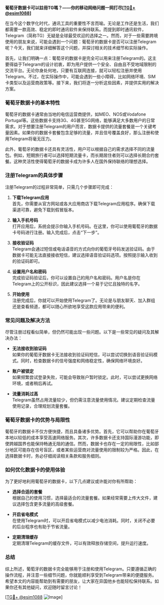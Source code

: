 **葡萄牙数据卡可以註冊TG嗎？——你的移动网络问题一网打尽[[TG💪+ @esim1088](https://t.me/s/esim1088)]**

在当今这个数字化时代，通讯工具的重要性不言而喻。无论是工作还是生活，我们都需要一款高效、稳定的即时通讯软件来保持联系。而提到即时通讯软件，Telegram（简称TG）无疑是全球最受欢迎的选择之一。然而，对于一些需要跨境使用的朋友来说，可能会遇到一个问题：葡萄牙的数据卡是否可以注册Telegram呢？今天，我们就来详细解答这个问题，并探讨相关的技术细节和实际操作。

首先，让我们明确一点：葡萄牙的数据卡是完全可以用来注册Telegram的。这主要得益于Telegram的设计初衷，即为用户提供一个安全、自由且不受地域限制的交流平台。无论你身处何地，只要有互联网连接，就可以轻松注册并使用Telegram。不过，在实际操作中，可能会遇到一些小障碍，比如网络环境、SIM卡类型以及运营商政策等。接下来，我们将逐一分析这些因素，并提供实用的解决方案。

### **葡萄牙数据卡的基本特性**

葡萄牙的数据卡通常由当地的电信运营商提供，如MEO、NOS或Vodafone Portugal等。这些数据卡支持3G、4G甚至5G网络，能够满足大多数用户的日常需求。对于想要注册Telegram的用户而言，数据卡提供的流量套餐是一个关键考量因素。如果你的数据卡套餐包含足够的流量，并且信号覆盖良好，那么注册和使用Telegram将毫无压力。

此外，葡萄牙的数据卡还具有灵活性，用户可以根据自己的需求选择不同的流量包。例如，短期旅行者可以选择短期流量卡，而长期居住者则可以选择长期合约套餐。这种灵活性使得葡萄牙的数据卡成为许多人在国外保持联络的理想选择。

### **注册Telegram的具体步骤**

注册Telegram的过程非常简单，只需几个步骤即可完成：

1. **下载Telegram应用**  
   首先，你需要从官方网站或各大应用商店下载Telegram应用程序。确保下载渠道可靠，避免下载到假冒版本。

2. **输入手机号码**  
   打开应用后，系统会提示你输入手机号码。在这里，你可以使用葡萄牙的数据卡号码进行注册。输入完成后，点击“下一步”。

3. **接收验证码**  
   Telegram会通过短信或电话语音的方式向你的葡萄牙号码发送验证码。由于数据卡可能无法直接接收短信，建议选择语音验证码选项。按照提示输入收到的验证码即可。

4. **设置用户名和密码**  
   完成验证码验证后，你可以设置自己的用户名和密码。用户名是你在Telegram上的公开标识，因此建议选择一个易于记忆且独特的名字。

5. **开始使用**  
   注册完成后，你就可以开始使用Telegram了。无论是与朋友聊天、加入群组还是查看频道，都可以随心所欲地享受这款应用带来的便利。

### **常见问题及解决方法**

尽管注册过程看似简单，但仍然可能出现一些问题。以下是一些常见的疑问及其解决办法：

- **无法接收到验证码**  
  如果你的葡萄牙数据卡无法接收到验证码短信，可以尝试切换到语音验证码模式。同时，检查数据卡的信号强度和网络稳定性，确保网络环境良好。

- **账户被锁定**  
  如果频繁尝试登录失败，可能会导致账户暂时锁定。此时，可以尝试更换网络环境，或者稍后再试。

- **流量消耗过高**  
  Telegram虽然占用流量较少，但仍需注意流量使用情况。建议定期检查流量使用记录，合理规划流量套餐。

### **葡萄牙数据卡的优势与局限性**

葡萄牙的数据卡不仅方便快捷，而且具备诸多优势。首先，它可以帮助你在葡萄牙本地以较低的成本享受高速网络服务。其次，许多数据卡还支持国际漫游功能，即使跨越国界也能保持畅通无阻的通信。然而，数据卡也存在一定的局限性，比如部分地区可能存在信号盲区，或者某些运营商对流量使用的限制较为严格。因此，在选择数据卡时，务必仔细阅读相关条款和服务细则。

### **如何优化数据卡的使用体验**

为了更好地利用葡萄牙的数据卡，以下几点建议或许能对你有所帮助：

- **选择合适的套餐**  
  根据自己的使用习惯，选择最适合的流量套餐。如果经常需要上传大文件，建议选择包含更多流量的高级套餐。

- **开启省电模式**  
  在使用Telegram时，可以开启省电模式以减少电池消耗。同时，关闭不必要的后台程序也有助于节省流量。

- **定期清理缓存**  
  定期清理Telegram的缓存文件，可以有效释放存储空间，提升运行速度。

### **总结**

综上所述，葡萄牙的数据卡完全能够用于注册和使用Telegram。只要遵循正确的操作流程，并注意一些细节问题，你就能顺利享受到Telegram带来的便捷服务。希望本文的内容能帮助到有需要的朋友，让大家在异国他乡也能轻松保持联系。如果你还有其他疑问，欢迎随时留言讨论！

[[TG💪+ @esim1088](https://t.me/s/esim1088) ![Image](https://i.postimg.cc/4NQfJmqS/Snipaste-2025-05-13-00-14-12.png)]